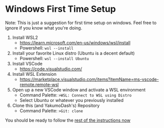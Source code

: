 # Windows First Time Setup
Note: This is just a suggestion for first time setup on windows. Feel free to ignore if you know what you're doing.

1. Install WSL2
    - https://learn.microsoft.com/en-us/windows/wsl/install
    - Powershell: `wsl --install`
2. Install your favorite Linux distro (Ubuntu is a decent default)
    - Powershell: `wsl --install Ubuntu`
3. Install VSCode
    - https://code.visualstudio.com/
4. Install WSL Extension
    - https://marketplace.visualstudio.com/items?itemName=ms-vscode-remote.remote-wsl
5. Open up a new VSCode window and activate a WSL environment
    - Command Palette: `>WSL: Connect to WSL using Distro`
    - Select Ubuntu or whatever you previously installed
6. Clone this (and YakumoDash's) Repository
    - Command Palette: `>Git: clone`

You should be ready to follow the [rest of the instructions now](developing_locally.md)


